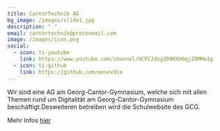```yaml
---
title: CantorTechnik AG
bg_image: /images/slide1.jpg
description: " "
email: cantortechnik@protonmail.com
image: /images/icon.png
social:
  - icon: ti-youtube
    link: https://www.youtube.com/channel/UCFCJdxg2D9RXH0qjZ8MMw1g
  - icon: ti-github
    link: https://github.com/eesev9ie
---
```

Wir sind eine AG am Georg-Cantor-Gymnasium, welche sich mit allen Themen rund um Digitalität am Georg-Cantor-Gymnasium beschäftigt.Desweiteren betreiben wird die Schulwebsite des GCG.

Mehr Infos [hier](/de/ganztagsangebote/cantortechnik/)
